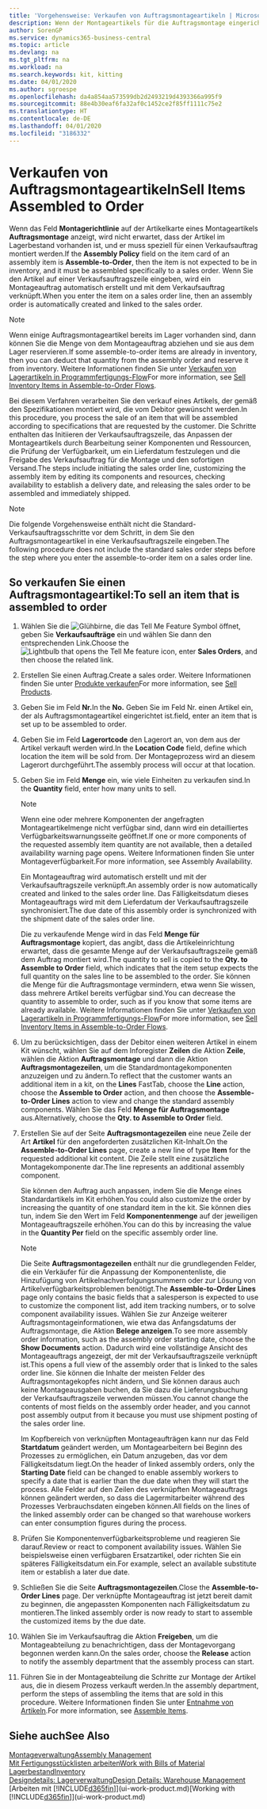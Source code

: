 ```yaml
---
title: 'Vorgehensweise: Verkaufen von Auftragsmontageartikeln | Microsoft Docs'
description: Wenn der Montageartikels für die Auftragsmontage eingerichtet ist, dann nimmt der Standard-Verkaufsauftragsprozess an, dass der Artikel nicht auf Lager ist und für den jeweiligen Verkaufsauftrag speziell montiert werden muss. Wenn Sie den Artikel auf einer Verkaufsauftragszeile eingeben, wird ein Montageauftrag automatisch erstellt und mit dem Verkaufsauftrag verknüpft.
author: SorenGP
ms.service: dynamics365-business-central
ms.topic: article
ms.devlang: na
ms.tgt_pltfrm: na
ms.workload: na
ms.search.keywords: kit, kitting
ms.date: 04/01/2020
ms.author: sgroespe
ms.openlocfilehash: da4a854aa573599db2d2493219d4393366a995f9
ms.sourcegitcommit: 88e4b30eaf6fa32af0c1452ce2f85ff1111c75e2
ms.translationtype: HT
ms.contentlocale: de-DE
ms.lasthandoff: 04/01/2020
ms.locfileid: "3186332"
---
```

# <a name="sell-items-assembled-to-order"></a><span data-ttu-id="7b7d1-104">Verkaufen von Auftragsmontageartikeln</span><span class="sxs-lookup"><span data-stu-id="7b7d1-104">Sell Items Assembled to Order</span></span>
<span data-ttu-id="7b7d1-105">Wenn das Feld **Montagerichtlinie** auf der Artikelkarte eines Montageartikels **Auftragsmontage** anzeigt, wird nicht erwartet, dass der Artikel im Lagerbestand vorhanden ist, und er muss speziell für einen Verkaufsauftrag montiert werden.</span><span class="sxs-lookup"><span data-stu-id="7b7d1-105">If the **Assembly Policy** field on the item card of an assembly item is **Assemble-to-Order**, then the item is not expected to be in inventory, and it must be assembled specifically to a sales order.</span></span> <span data-ttu-id="7b7d1-106">Wenn Sie den Artikel auf einer Verkaufsauftragszeile eingeben, wird ein Montageauftrag automatisch erstellt und mit dem Verkaufsauftrag verknüpft.</span><span class="sxs-lookup"><span data-stu-id="7b7d1-106">When you enter the item on a sales order line, then an assembly order is automatically created and linked to the sales order.</span></span>  

> [!NOTE]  
>  <span data-ttu-id="7b7d1-107">Wenn einige Auftragsmontageartikel bereits im Lager vorhanden sind, dann können Sie die Menge von dem Montageauftrag abziehen und sie aus dem Lager reservieren.</span><span class="sxs-lookup"><span data-stu-id="7b7d1-107">If some assemble-to-order items are already in inventory, then you can deduct that quantity from the assembly order and reserve it from inventory.</span></span> <span data-ttu-id="7b7d1-108">Weitere Informationen finden Sie unter [Verkaufen von Lagerartikeln in Programmfertigungs-Flow](assembly-how-to-sell-assemble-to-order-items-and-inventory-items-together.md)</span><span class="sxs-lookup"><span data-stu-id="7b7d1-108">For more information, see [Sell Inventory Items in Assemble-to-Order Flows](assembly-how-to-sell-assemble-to-order-items-and-inventory-items-together.md).</span></span>  

<span data-ttu-id="7b7d1-109">Bei diesem Verfahren verarbeiten Sie den verkauf eines Artikels, der gemäß den Spezifikationen montiert wird, die vom Debitor gewünscht werden.</span><span class="sxs-lookup"><span data-stu-id="7b7d1-109">In this procedure, you process the sale of an item that will be assembled according to specifications that are requested by the customer.</span></span> <span data-ttu-id="7b7d1-110">Die Schritte enthalten das Initiieren der Verkaufsauftragszeile, das Anpassen der Montageartikels durch Bearbeitung seiner Komponenten und Ressourcen, die Prüfung der Verfügbarkeit, um ein Lieferdatum festzulegen und die Freigabe des Verkaufsauftrag für die Montage und den sofortigen Versand.</span><span class="sxs-lookup"><span data-stu-id="7b7d1-110">The steps include initiating the sales order line, customizing the assembly item by editing its components and resources, checking availability to establish a delivery date, and releasing the sales order to be assembled and immediately shipped.</span></span>  

> [!NOTE]  
>  <span data-ttu-id="7b7d1-111">Die folgende Vorgehensweise enthält nicht die Standard-Verkaufsauftragsschritte vor dem Schritt, in dem Sie den Auftragsmontageartikel in eine Verkaufsauftragszeile eingeben.</span><span class="sxs-lookup"><span data-stu-id="7b7d1-111">The following procedure does not include the standard sales order steps before the step where you enter the assemble-to-order item on a sales order line.</span></span>  

## <a name="to-sell-an-item-that-is-assembled-to-order"></a><span data-ttu-id="7b7d1-112">So verkaufen Sie einen Auftragsmontageartikel:</span><span class="sxs-lookup"><span data-stu-id="7b7d1-112">To sell an item that is assembled to order</span></span>  
1.  <span data-ttu-id="7b7d1-113">Wählen Sie die ![Glühbirne, die das Tell Me Feature](media/ui-search/search_small.png "Was möchten Sie tun?") Symbol öffnet, geben Sie **Verkaufsaufträge** ein und wählen Sie dann den entsprechenden Link.</span><span class="sxs-lookup"><span data-stu-id="7b7d1-113">Choose the ![Lightbulb that opens the Tell Me feature](media/ui-search/search_small.png "Tell me what you want to do") icon, enter **Sales Orders**, and then choose the related link.</span></span>  
2.  <span data-ttu-id="7b7d1-114">Erstellen Sie einen Auftrag.</span><span class="sxs-lookup"><span data-stu-id="7b7d1-114">Create a sales order.</span></span> <span data-ttu-id="7b7d1-115">Weitere Informationen finden Sie unter [Produkte verkaufen](sales-how-sell-products.md)</span><span class="sxs-lookup"><span data-stu-id="7b7d1-115">For more information, see [Sell Products](sales-how-sell-products.md).</span></span>  
3.  <span data-ttu-id="7b7d1-116">Geben Sie im Feld **Nr.**</span><span class="sxs-lookup"><span data-stu-id="7b7d1-116">In the **No.**</span></span> <span data-ttu-id="7b7d1-117">Geben Sie im Feld Nr. einen Artikel ein, der als Auftragsmontageartikel eingerichtet ist.</span><span class="sxs-lookup"><span data-stu-id="7b7d1-117">field, enter an item that is set up to be assembled to order.</span></span>  
4.  <span data-ttu-id="7b7d1-118">Geben Sie im Feld **Lagerortcode** den Lagerort an, von dem aus der Artikel verkauft werden wird.</span><span class="sxs-lookup"><span data-stu-id="7b7d1-118">In the **Location Code** field, define which location the item will be sold from.</span></span> <span data-ttu-id="7b7d1-119">Der Montageprozess wird an diesem Lagerort durchgeführt.</span><span class="sxs-lookup"><span data-stu-id="7b7d1-119">The assembly process will occur at that location.</span></span>  
5.  <span data-ttu-id="7b7d1-120">Geben Sie im Feld **Menge** ein, wie viele Einheiten zu verkaufen sind.</span><span class="sxs-lookup"><span data-stu-id="7b7d1-120">In the **Quantity** field, enter how many units to sell.</span></span>  

    > [!NOTE]  
    >  <span data-ttu-id="7b7d1-121">Wenn eine oder mehrere Komponenten der angefragten Montageartikelmenge nicht verfügbar sind, dann wird ein detailliertes Verfügbarkeitswarnungsseite geöffnet.</span><span class="sxs-lookup"><span data-stu-id="7b7d1-121">If one or more components of the requested assembly item quantity are not available, then a detailed availability warning page opens.</span></span> <span data-ttu-id="7b7d1-122">Weitere Informationen finden Sie unter Montageverfügbarkeit.</span><span class="sxs-lookup"><span data-stu-id="7b7d1-122">For more information, see Assembly Availability.</span></span>  

    <span data-ttu-id="7b7d1-123">Ein Montageauftrag wird automatisch erstellt und mit der Verkaufsauftragszeile verknüpft.</span><span class="sxs-lookup"><span data-stu-id="7b7d1-123">An assembly order is now automatically created and linked to the sales order line.</span></span> <span data-ttu-id="7b7d1-124">Das Fälligkeitsdatum dieses Montageauftrags wird mit dem Lieferdatum der Verkaufsauftragszeile synchronisiert.</span><span class="sxs-lookup"><span data-stu-id="7b7d1-124">The due date of this assembly order is synchronized with the shipment date of the sales order line.</span></span>  

    <span data-ttu-id="7b7d1-125">Die zu verkaufende Menge wird in das Feld **Menge für Auftragsmontage** kopiert, das angibt, dass die Artikeleinrichtung erwartet, dass die gesamte Menge auf der Verkaufsauftragszeile gemäß dem Auftrag montiert wird.</span><span class="sxs-lookup"><span data-stu-id="7b7d1-125">The quantity to sell is copied to the **Qty. to Assemble to Order** field, which indicates that the item setup expects the full quantity on the sales line to be assembled to the order.</span></span> <span data-ttu-id="7b7d1-126">Sie können die Menge für die Auftragsmontage vermindern, etwa wenn Sie wissen, dass mehrere Artikel bereits verfügbar sind.</span><span class="sxs-lookup"><span data-stu-id="7b7d1-126">You can decrease the quantity to assemble to order, such as if you know that some items are already available.</span></span> <span data-ttu-id="7b7d1-127">Weitere Informationen finden Sie unter [Verkaufen von Lagerartikeln in Programmfertigungs-Flow](assembly-how-to-sell-inventory-items-in-assemble-to-order-flows.md)</span><span class="sxs-lookup"><span data-stu-id="7b7d1-127">For more information, see [Sell Inventory Items in Assemble-to-Order Flows](assembly-how-to-sell-inventory-items-in-assemble-to-order-flows.md).</span></span>  

6.  <span data-ttu-id="7b7d1-128">Um zu berücksichtigen, dass der Debitor einen weiteren Artikel in einem Kit wünscht, wählen Sie auf dem Inforegister **Zeilen** die Aktion **Zeile**, wählen die Aktion **Auftragsmontage** und dann die Aktion **Auftragsmontagezeilen**, um die Standardmontagekomponenten anzuzeigen und zu ändern.</span><span class="sxs-lookup"><span data-stu-id="7b7d1-128">To reflect that the customer wants an additional item in a kit, on the **Lines** FastTab, choose the **Line** action, choose the **Assemble to Order** action, and then choose the **Assemble-to-Order Lines** action to view and change the standard assembly components.</span></span> <span data-ttu-id="7b7d1-129">Wählen Sie das Feld **Menge für Auftragsmontage** aus.</span><span class="sxs-lookup"><span data-stu-id="7b7d1-129">Alternatively, choose the **Qty. to Assemble to Order** field.</span></span>  
7.  <span data-ttu-id="7b7d1-130">Erstellen Sie auf der Seite **Auftragsmontagezeilen** eine neue Zeile der Art **Artikel** für den angeforderten zusätzlichen Kit-Inhalt.</span><span class="sxs-lookup"><span data-stu-id="7b7d1-130">On the **Assemble-to-Order Lines** page, create a new line of type **Item** for the requested additional kit content.</span></span> <span data-ttu-id="7b7d1-131">Die Zeile stellt eine zusätzliche Montagekomponente dar.</span><span class="sxs-lookup"><span data-stu-id="7b7d1-131">The line represents an additional assembly component.</span></span>  

    <span data-ttu-id="7b7d1-132">Sie können den Auftrag auch anpassen, indem Sie die Menge eines Standardartikels im Kit erhöhen.</span><span class="sxs-lookup"><span data-stu-id="7b7d1-132">You could also customize the order by increasing the quantity of one standard item in the kit.</span></span> <span data-ttu-id="7b7d1-133">Sie können dies tun, indem Sie den Wert im Feld **Komponentenmenge** auf der jeweiligen Montageauftragszeile erhöhen.</span><span class="sxs-lookup"><span data-stu-id="7b7d1-133">You can do this by increasing the value in the **Quantity Per** field on the specific assembly order line.</span></span>  

    > [!NOTE]  
    >  <span data-ttu-id="7b7d1-134">Die Seite **Auftragsmontagezeilen** enthält nur die grundlegenden Felder, die ein Verkäufer für die Anpassung der Komponentenliste, die Hinzufügung von Artikelnachverfolgungsnummern oder zur Lösung von Artikelverfügbarkeitsproblemen benötigt.</span><span class="sxs-lookup"><span data-stu-id="7b7d1-134">The **Assemble-to-Order Lines** page only contains the basic fields that a salesperson is expected to use to customize the component list, add item tracking numbers, or to solve component availability issues.</span></span> <span data-ttu-id="7b7d1-135">Wählen Sie zur Anzeige weiterer Auftragsmontageinformationen, wie etwa das Anfangsdatums der Auftragsmontage, die Aktion **Belege anzeigen**.</span><span class="sxs-lookup"><span data-stu-id="7b7d1-135">To see more assembly order information, such as the assembly order starting date, choose the **Show Documents** action.</span></span> <span data-ttu-id="7b7d1-136">Dadurch wird eine vollständige Ansicht des Montageauftrags angezeigt, der mit der Verkaufsauftragszeile verknüpft ist.</span><span class="sxs-lookup"><span data-stu-id="7b7d1-136">This opens a full view of the assembly order that is linked to the sales order line.</span></span> <span data-ttu-id="7b7d1-137">Sie können die Inhalte der meisten Felder des Auftragsmontagekopfes nicht ändern, und Sie können daraus auch keine Montageausgaben buchen, da Sie dazu die Lieferungsbuchung der Verkaufsauftragszeile verwenden müssen.</span><span class="sxs-lookup"><span data-stu-id="7b7d1-137">You cannot change the contents of most fields on the assembly order header, and you cannot post assembly output from it because you must use shipment posting of the sales order line.</span></span>  
    >   
    >  <span data-ttu-id="7b7d1-138">Im Kopfbereich von verknüpften Montageaufträgen kann nur das Feld **Startdatum** geändert werden, um Montagearbeitern bei Beginn des Prozesses zu ermöglichen, ein Datum anzugeben, das vor dem Fälligkeitsdatum liegt.</span><span class="sxs-lookup"><span data-stu-id="7b7d1-138">On the header of linked assembly orders, only the **Starting Date** field can be changed to enable assembly workers to specify a date that is earlier than the due date when they will start the process.</span></span> <span data-ttu-id="7b7d1-139">Alle Felder auf den Zeilen des verknüpften Montageauftrags können geändert werden, so dass die Lagermitarbeiter während des Prozesses Verbrauchsdaten eingeben können.</span><span class="sxs-lookup"><span data-stu-id="7b7d1-139">All fields on the lines of the linked assembly order can be changed so that warehouse workers can enter consumption figures during the process.</span></span>  

8.  <span data-ttu-id="7b7d1-140">Prüfen Sie Komponentenverfügbarkeitsprobleme und reagieren Sie darauf.</span><span class="sxs-lookup"><span data-stu-id="7b7d1-140">Review or react to component availability issues.</span></span> <span data-ttu-id="7b7d1-141">Wählen Sie beispielsweise einen verfügbaren Ersatzartikel, oder richten Sie ein späteres Fälligkeitsdatum ein.</span><span class="sxs-lookup"><span data-stu-id="7b7d1-141">For example, select an available substitute item or establish a later due date.</span></span>  
9. <span data-ttu-id="7b7d1-142">Schließen Sie die Seite **Auftragsmontagezeilen**.</span><span class="sxs-lookup"><span data-stu-id="7b7d1-142">Close the **Assemble-to-Order Lines** page.</span></span> <span data-ttu-id="7b7d1-143">Der verknüpfte Montageauftrag ist jetzt bereit damit zu beginnen, die angepassten Komponenten nach Fälligkeitsdatum zu montieren.</span><span class="sxs-lookup"><span data-stu-id="7b7d1-143">The linked assembly order is now ready to start to assemble the customized items by the due date.</span></span>  
10. <span data-ttu-id="7b7d1-144">Wählen Sie im Verkaufsauftrag die Aktion **Freigeben**, um die Montageabteilung zu benachrichtigen, dass der Montagevorgang begonnen werden kann.</span><span class="sxs-lookup"><span data-stu-id="7b7d1-144">On the sales order, choose the **Release** action to notify the assembly department that the assembly process can start.</span></span>  
11. <span data-ttu-id="7b7d1-145">Führen Sie in der Montageabteilung die Schritte zur Montage der Artikel aus, die in diesem Prozess verkauft werden.</span><span class="sxs-lookup"><span data-stu-id="7b7d1-145">In the assembly department, perform the steps of assembling the items that are sold in this procedure.</span></span> <span data-ttu-id="7b7d1-146">Weitere Informationen finden Sie unter [Entnahme von Artikeln](assembly-how-to-assemble-items.md).</span><span class="sxs-lookup"><span data-stu-id="7b7d1-146">For more information, see [Assemble Items](assembly-how-to-assemble-items.md).</span></span>  

## <a name="see-also"></a><span data-ttu-id="7b7d1-147">Siehe auch</span><span class="sxs-lookup"><span data-stu-id="7b7d1-147">See Also</span></span>  
[<span data-ttu-id="7b7d1-148">Montageverwaltung</span><span class="sxs-lookup"><span data-stu-id="7b7d1-148">Assembly Management</span></span>](assembly-assemble-items.md)  
[<span data-ttu-id="7b7d1-149">Mit Fertigungsstücklisten arbeiten</span><span class="sxs-lookup"><span data-stu-id="7b7d1-149">Work with Bills of Material</span></span>](inventory-how-work-BOMs.md)  
[<span data-ttu-id="7b7d1-150">Lagerbestand</span><span class="sxs-lookup"><span data-stu-id="7b7d1-150">Inventory</span></span>](inventory-manage-inventory.md)  
[<span data-ttu-id="7b7d1-151">Designdetails: Lagerverwaltung</span><span class="sxs-lookup"><span data-stu-id="7b7d1-151">Design Details: Warehouse Management</span></span>](design-details-warehouse-management.md)  
<span data-ttu-id="7b7d1-152">[Arbeiten mit [!INCLUDE[d365fin](includes/d365fin_md.md)]](ui-work-product.md)</span><span class="sxs-lookup"><span data-stu-id="7b7d1-152">[Working with [!INCLUDE[d365fin](includes/d365fin_md.md)]](ui-work-product.md)</span></span>
